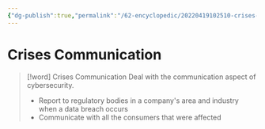 ```yaml
---
{"dg-publish":true,"permalink":"/62-encyclopedic/20220419102510-crises-communication/","dgHomeLink":true,"dgPassFrontmatter":false}
---
```



# Crises Communication

> [!word] Crises Communication
> Deal with the communication aspect of cybersecurity.
>
> - Report to regulatory bodies in a company's area and industry when a data breach occurs
> - Communicate with all the consumers that were affected
